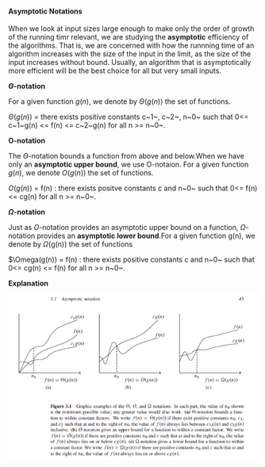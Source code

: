 #### Asymptotic Notations

When we look at input sizes large enough to make only the order of growth of the running timr relevant, we are studying the **asymptotic** efficiency of the algorithms. That is, we are concerned  with how the runnning time of an algorithm increases with the size of the input in the limit, as the size of the input increases without bound. Usually, an algorithm that is asymptotically more efficient will be the best choice for all but very small inputs.

**$\Theta$-notation**

For a given function $g(n)$, we denote by $\Theta(g(n))$ the set of functions.

$\Theta(g(n))$ = there exists positive constants c~1~, c~2~, n~0~ such that 0<= c~1~g(n) <= f(n) <= c~2~g(n) for all n >= n~0~.


**O-notation**

The $\Theta$-notation bounds a function from above and below.When we have only an **asymptotic upper bound**, we use O-notaion. For a given function $g(n)$, we denote $O(g(n))$ the set of functions.

$O(g(n))$ = f(n) : there exists positve constants c and n~0~ such that 0<= f(n) <= cg(n) for all n >= n~0~.

**$\Omega$-notation**

Just as *O*-notation provides an asymptotic upper bound on a function, $\Omega$-notation provides an **asymptotic lower bound**.For a given function g(n), we denote by $\Omega$(g(n)) the set of functions

$\Omega(g(n)) = f(n) : there exists positive constants c and n~0~ such that 0<= cg(n) <= f(n) for all n >= n~0~.

**Explanation**

![Asymptotic notation](./images/asymptotic-notations.png)


